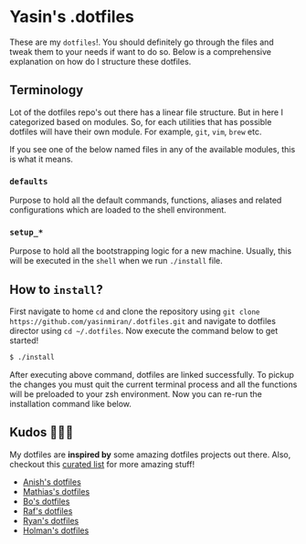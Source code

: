# Yasin's .dotfiles

These are my `dotfiles`!. You should definitely go through the files and tweak them to your needs if want to do so. Below is a comprehensive explanation on how do I structure these dotfiles.

## Terminology

Lot of the dotfiles repo's out there has a linear file structure. But in here I categorized based on modules. So, for each utilities that has possible dotfiles will have their own module. For example, `git`, `vim`, `brew` etc.

If you see one of the below named files in any of the available modules, this is what it means.

### `defaults`
Purpose to hold all the default commands, functions, aliases and related configurations which are loaded to the shell environment.

### `setup_*`
Purpose to hold all the bootstrapping logic for a new machine. Usually, this will be executed in the `shell` when we run `./install` file.

## How to `install`?

First navigate to home `cd` and clone the repository using `git clone https://github.com/yasinmiran/.dotfiles.git` and
navigate to dotfiles director using `cd ~/.dotfiles`. Now execute the command below to get started!

```bash
$ ./install
```

After executing above command, dotfiles are linked successfully. To pickup the changes you must quit the current terminal process and all the functions will be preloaded to your zsh environment. Now you can re-run the installation command like below.

## Kudos 🧙🏻‍♂️

My dotfiles are **inspired by** some amazing dotfiles projects out there. Also, checkout this [curated list](https://github.com/webpro/awesome-dotfiles) for more amazing stuff!

- [Anish's dotfiles](https://github.com/anishathalye/dotfiles)
- [Mathias's dotfiles](https://github.com/mathiasbynens/dotfiles)
- [Bo's dotfiles](https://github.com/janusboandersen/dotfiles)
- [Raf's dotfiles](https://github.com/rafaeleyng/dotfiles)
- [Ryan's dotfiles](https://github.com/ryanb/dotfiles)
- [Holman's dotfiles](https://github.com/holman/dotfiles)
